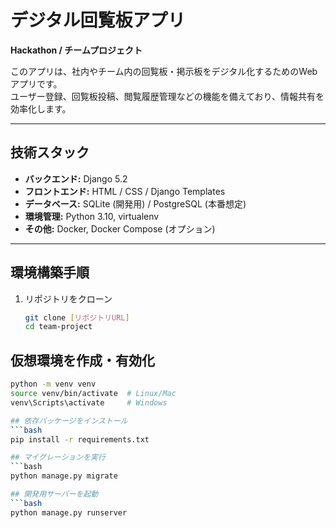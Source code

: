# デジタル回覧板アプリ
**Hackathon / チームプロジェクト**  

このアプリは、社内やチーム内の回覧板・掲示板をデジタル化するためのWebアプリです。  
ユーザー登録、回覧板投稿、閲覧履歴管理などの機能を備えており、情報共有を効率化します。

---

## 技術スタック

- **バックエンド:** Django 5.2
- **フロントエンド:** HTML / CSS / Django Templates
- **データベース:** SQLite (開発用) / PostgreSQL (本番想定)
- **環境管理:** Python 3.10, virtualenv
- **その他:** Docker, Docker Compose (オプション)

---

## 環境構築手順

1. リポジトリをクローン
   ```bash
   git clone [リポジトリURL]
   cd team-project

## 仮想環境を作成・有効化
   ```bash
   python -m venv venv
   source venv/bin/activate  # Linux/Mac
   venv\Scripts\activate     # Windows

## 依存パッケージをインストール
   ```bash
   pip install -r requirements.txt

## マイグレーションを実行
   ```bash
   python manage.py migrate

## 開発用サーバーを起動
   ```bash
   python manage.py runserver

